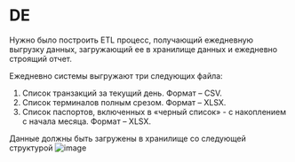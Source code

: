 # DE

Нужно было построить ETL процесс, получающий ежедневную выгрузку данных, загружающий ее в хранилище данных и ежедневно
строящий отчет.

Ежедневно системы выгружают три следующих
файла:
1. Список транзакций за текущий день. Формат – CSV.
2. Список терминалов полным срезом. Формат – XLSX.
3. Список паспортов, включенных в «черный список» - с накоплением с
начала месяца. Формат – XLSX.

Данные должны быть загружены в хранилище со следующей структурой
![image](https://user-images.githubusercontent.com/47502992/126906720-a12145c1-6a95-48d4-91e2-eeb8ace5a37f.png)




